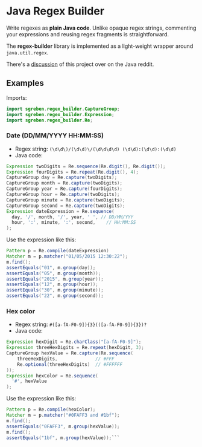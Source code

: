 # Java Regex Builder

Write regexes as **plain Java code**. Unlike opaque regex strings, commenting your expressions and reusing regex fragments is straightforward.

The **regex-builder** library is implemented as a light-weight wrapper around `java.util.regex`.     

There's a [discussion](https://www.reddit.com/r/java/comments/4tyk90/github_sgrebenregexbuilder_write_regular/) of this project over on the Java reddit.

## Examples

Imports:
```java
import sgreben.regex_builder.CaptureGroup;
import sgreben.regex_builder.Expression;
import sgreben.regex_builder.Re;
```

### Date (DD/MM/YYYY HH:MM:SS)

- Regex string: `(\d\d\)/(\d\d)\/(\d\d\d\d) (\d\d):(\d\d):(\d\d)`
- Java code:
```java
Expression twoDigits = Re.sequence(Re.digit(), Re.digit());
Expression fourDigits = Re.repeat(Re.digit(), 4);
CaptureGroup day = Re.capture(twoDigits);
CaptureGroup month = Re.capture(twoDigits);
CaptureGroup year = Re.capture(fourDigits);
CaptureGroup hour = Re.capture(twoDigits);
CaptureGroup minute = Re.capture(twoDigits);
CaptureGroup second = Re.capture(twoDigits);
Expression dateExpression = Re.sequence(
  day, '/', month, '/', year, ' ', // DD/MM/YYY
  hour, ':', minute, ':', second,    // HH:MM:SS
);
```

Use the expression like this:
```java
Pattern p = Re.compile(dateExpression)
Matcher m = p.matcher("01/05/2015 12:30:22");
m.find();
assertEquals("01", m.group(day));
assertEquals("05", m.group(month));
assertEquals("2015", m.group(year));
assertEquals("12", m.group(hour));
assertEquals("30", m.group(minute));
assertEquals("22", m.group(second));
```

### Hex color

- Regex string: `#([a-fA-F0-9]){3}(([a-fA-F0-9]){3})?`
- Java code:
```java
Expression hexDigit = Re.charClass("[a-fA-F0-9]");
Expression threeHexDigits = Re.repeat(hexDigit, 3);
CaptureGroup hexValue = Re.capture(Re.sequence(
    threeHexDigits,              // #FFF  
    Re.optional(threeHexDigits)  // #FFFFFF
));
Expression hexColor = Re.sequence(
  '#', hexValue
);
```

Use the expression like this:
```java
Pattern p = Re.compile(hexColor);
Matcher m = p.matcher("#0FAFF3 and #1bf");
m.find();
assertEquals("0FAFF3", m.group(hexValue));
m.find();
assertEquals("1bf", m.group(hexValue));```
```
